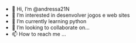 - 👋 Hi, I’m @andressa21N
- 👀 I’m interested in desenvolver jogos e web sites
- 🌱 I’m currently learning python
- 💞️ I’m looking to collaborate on...
- 📫 How to reach me ...

<!---
andressa21N/andressa21N is a ✨ special ✨ repository because its `README.md` (this file) appears on your GitHub profile.
You can click the Preview link to take a look at your changes.
--->
